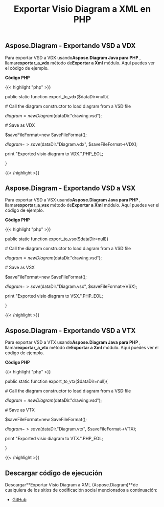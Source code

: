 ﻿---
title: Exportar Visio Diagram a XML en PHP
type: docs
weight: 70
url: /es/java/export-visio-diagram-to-xml-in-php/
---
## **Aspose.Diagram - Exportando VSD a VDX**
Para exportar VSD a VDX usando**Aspose.Diagram Java para PHP** , llamar**exportar_a_vdx** método de**Exportar a Xml** módulo. Aquí puedes ver el código de ejemplo.

**Código PHP**

{{< highlight "php" >}}

 public static function export_to_vdx($dataDir=null){

\# Call the diagram constructor to load diagram from a VSD file

$diagram = new Diagram($dataDir."drawing.vsd");

\# Save as VDX

$saveFileFormat=new SaveFileFormat();

$diagram->save($dataDir."Diagram.vdx", $saveFileFormat->VDX);

print "Exported visio diagram to VDX.".PHP_EOL;

}

{{< /highlight >}}
## **Aspose.Diagram - Exportando VSD a VSX**
Para exportar VSD a VSX usando**Aspose.Diagram Java para PHP** , llamar**exportar_a_vsx** método de**Exportar a Xml** módulo. Aquí puedes ver el código de ejemplo.

**Código PHP**

{{< highlight "php" >}}

 public static function export_to_vsx($dataDir=null){

\# Call the diagram constructor to load diagram from a VSD file

$diagram = new Diagram($dataDir."drawing.vsd");

\# Save as VSX

$saveFileFormat=new SaveFileFormat();

$diagram->save($dataDir."Diagram.vsx", $saveFileFormat->VSX);

print "Exported visio diagram to VSX.".PHP_EOL;

}

{{< /highlight >}}
## **Aspose.Diagram - Exportando VSD a VTX**
Para exportar VSD a VTX usando**Aspose.Diagram Java para PHP** , llamar**exportar_a_vtx** método de**Exportar a Xml** módulo. Aquí puedes ver el código de ejemplo.

**Código PHP**

{{< highlight "php" >}}

 public static function export_to_vtx($dataDir=null){

\# Call the diagram constructor to load diagram from a VSD file

$diagram = new Diagram($dataDir."drawing.vsd");

\# Save as VTX

$saveFileFormat=new SaveFileFormat();

$diagram->save($dataDir."Diagram.vtx", $saveFileFormat->VTX);

print "Exported visio diagram to VTX.".PHP_EOL;

}

{{< /highlight >}}
## **Descargar código de ejecución**
 Descargar**Exportar Visio Diagram a XML (Aspose.Diagram)**de cualquiera de los sitios de codificación social mencionados a continuación:

- [GitHub](https://github.com/asposediagram/Aspose.Diagram-for-Java/blob/master/Plugins/Aspose_Diagram_Java_for_PHP/src/aspose/diagram/LoadingSavingandConverting/ExportToXml.php)
